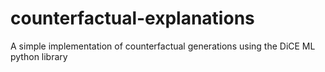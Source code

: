 # counterfactual-explanations
A simple implementation of counterfactual generations using the DiCE ML python library
